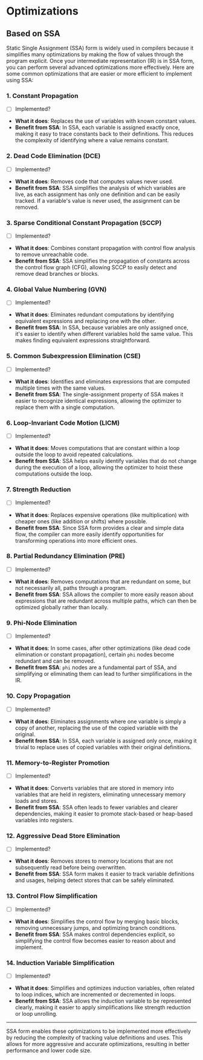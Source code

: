# Optimizations

## Based on SSA

Static Single Assignment (SSA) form is widely used in compilers because it simplifies many optimizations by making the flow of values through the program explicit. Once your intermediate representation (IR) is in SSA form, you can perform several advanced optimizations more effectively. Here are some common optimizations that are easier or more efficient to implement using SSA:

### 1. **Constant Propagation**
   - [ ] Implemented?
   - **What it does**: Replaces the use of variables with known constant values.
   - **Benefit from SSA**: In SSA, each variable is assigned exactly once, making it easy to trace constants back to their definitions. This reduces the complexity of identifying where a value remains constant.

### 2. **Dead Code Elimination (DCE)**
   - [ ] Implemented?
   - **What it does**: Removes code that computes values never used.
   - **Benefit from SSA**: SSA simplifies the analysis of which variables are live, as each assignment has only one definition and can be easily tracked. If a variable's value is never used, the assignment can be removed.

### 3. **Sparse Conditional Constant Propagation (SCCP)**
   - [ ] Implemented?
   - **What it does**: Combines constant propagation with control flow analysis to remove unreachable code.
   - **Benefit from SSA**: SSA simplifies the propagation of constants across the control flow graph (CFG), allowing SCCP to easily detect and remove dead branches or blocks.

### 4. **Global Value Numbering (GVN)**
   - [ ] Implemented?
   - **What it does**: Eliminates redundant computations by identifying equivalent expressions and replacing one with the other.
   - **Benefit from SSA**: In SSA, because variables are only assigned once, it's easier to identify when different variables hold the same value. This makes finding equivalent expressions straightforward.

### 5. **Common Subexpression Elimination (CSE)**
   - [ ] Implemented?
   - **What it does**: Identifies and eliminates expressions that are computed multiple times with the same values.
   - **Benefit from SSA**: The single-assignment property of SSA makes it easier to recognize identical expressions, allowing the optimizer to replace them with a single computation.

### 6. **Loop-Invariant Code Motion (LICM)**
   - [ ] Implemented?
   - **What it does**: Moves computations that are constant within a loop outside the loop to avoid repeated calculations.
   - **Benefit from SSA**: SSA helps easily identify variables that do not change during the execution of a loop, allowing the optimizer to hoist these computations outside the loop.

### 7. **Strength Reduction**
   - [ ] Implemented?
   - **What it does**: Replaces expensive operations (like multiplication) with cheaper ones (like addition or shifts) where possible.
   - **Benefit from SSA**: Since SSA form provides a clear and simple data flow, the compiler can more easily identify opportunities for transforming operations into more efficient ones.

### 8. **Partial Redundancy Elimination (PRE)**
   - [ ] Implemented?
   - **What it does**: Removes computations that are redundant on some, but not necessarily all, paths through a program.
   - **Benefit from SSA**: SSA allows the compiler to more easily reason about expressions that are redundant across multiple paths, which can then be optimized globally rather than locally.

### 9. **Phi-Node Elimination**
   - [ ] Implemented?
   - **What it does**: In some cases, after other optimizations (like dead code elimination or constant propagation), certain `phi` nodes become redundant and can be removed.
   - **Benefit from SSA**: `phi` nodes are a fundamental part of SSA, and simplifying or eliminating them can lead to further simplifications in the IR.

### 10. **Copy Propagation**
   - [ ] Implemented?
   - **What it does**: Eliminates assignments where one variable is simply a copy of another, replacing the use of the copied variable with the original.
   - **Benefit from SSA**: In SSA, each variable is assigned only once, making it trivial to replace uses of copied variables with their original definitions.

### 11. **Memory-to-Register Promotion**
   - [ ] Implemented?
   - **What it does**: Converts variables that are stored in memory into variables that are held in registers, eliminating unnecessary memory loads and stores.
   - **Benefit from SSA**: SSA often leads to fewer variables and clearer dependencies, making it easier to promote stack-based or heap-based variables into registers.

### 12. **Aggressive Dead Store Elimination**
   - [ ] Implemented?
   - **What it does**: Removes stores to memory locations that are not subsequently read before being overwritten.
   - **Benefit from SSA**: SSA form makes it easier to track variable definitions and usages, helping detect stores that can be safely eliminated.

### 13. **Control Flow Simplification**
   - [ ] Implemented?
   - **What it does**: Simplifies the control flow by merging basic blocks, removing unnecessary jumps, and optimizing branch conditions.
   - **Benefit from SSA**: SSA makes control dependencies explicit, so simplifying the control flow becomes easier to reason about and implement.

### 14. **Induction Variable Simplification**
   - [ ] Implemented?
   - **What it does**: Simplifies and optimizes induction variables, often related to loop indices, which are incremented or decremented in loops.
   - **Benefit from SSA**: SSA allows the induction variable to be represented clearly, making it easier to apply simplifications like strength reduction or loop unrolling.

---

SSA form enables these optimizations to be implemented more effectively by reducing the complexity of tracking value definitions and uses. This allows for more aggressive and accurate optimizations, resulting in better performance and lower code size.
